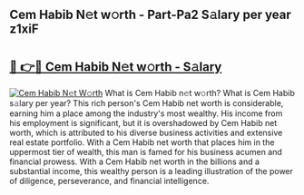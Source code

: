 ## Cem Habib N𝚎t w𝚘rth - Part-Pa2 S𝚊lary per year z1xiF

# <h2><a href="http://gc4kpzm.nevu.top/?p=Cem+Habib">🔗 👉🔴 Cem Habib N𝚎t w𝚘rth - S𝚊lary</a></h2>

[![Cem Habib N𝚎t W𝚘rth](https://i.imgur.com/Oavwk0R.jpeg)](http://gc4kpzm.nevu.top/?p=Cem+Habib)
What is Cem Habib n𝚎t w𝚘rth? What is Cem Habib s𝚊lary per year?
This rich person's Cem Habib net worth is considerable, earning him a place among the industry's most wealthy. His income from his employment is significant, but it is overshadowed by Cem Habib net worth, which is attributed to his diverse business activities and extensive real estate portfolio. With a Cem Habib net worth that places him in the uppermost tier of wealth, this man is famed for his business acumen and financial prowess. With a Cem Habib net worth in the billions and a substantial income, this wealthy person is a leading illustration of the power of diligence, perseverance, and financial intelligence.
